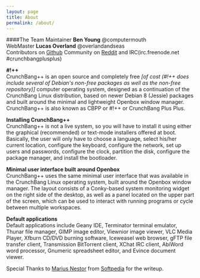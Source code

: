 ```yaml
---
layout: page
title: About
permalink: /about/
---
```

####The Team
Maintainer **Ben Young** @computermouth  
WebMaster **Lucas Overland** @overlandandseas  
Contributors on [Github](https://github.com/cbpp/cbpp)
Community on [Reddit](https://www.reddit.com/r/crunchbangplusplus) and IRC(irc.freenode.net #crunchbangplusplus)

**#!++**  
CrunchBang++ is an open source and completely free *[of cost (#!++ does include several of Debian's non-free packages as well as the non-free repository)]* computer operating system, designed as a continuation of the CrunchBang Linux distribution, based on newer Debian 8 (Jessie) packages and built around the minimal and lightweight Openbox window manager. CrunchBang++ is also known as CBPP or #!++ or CrunchBang Plus Plus.

**Installing CrunchBang++**  
CrunchBang++ is not a live system, so you will have to install it using either the graphical (recommended) or text-mode installers offered at boot. Basically, the user will only have to choose a language, select his/her current location, configure the keyboard, configure the network, set up users and passwords, configure the clock, partition the disk, configure the package manager, and install the bootloader.

**Minimal user interface built around Openbox**  
CrunchBang++ uses the same minimal user interface that was available in the CrunchBang Linux operating system, built around the Openbox window manager. The layout consists of a Conky-based system monitoring widget on the right side of the desktop, as well as a panel located on the upper part of the screen, which can be used to interact with running programs or cycle between multiple workspaces.

**Default applications**  
Default applications include Geany IDE, Terminator terminal emulator, Thunar file manager, GIMP image editor, Viewnior image viewer, VLC Media Player, Xfburn CD/DVD burning software, Iceweasel web browser, gFTP file transfer client, Transmission BitTorrent client, XChat IRC client, AbiWord word processor, Gnumeric spreadsheet editor, and Evince document viewer.

Special Thanks to [Marius Nestor](http://www.softpedia.com/editors/browse/marius-nestor) from [Softpedia](http://linux.softpedia.com/get/Linux-Distributions/CrunchBangplusplus-103727.shtml) for the writeup.
